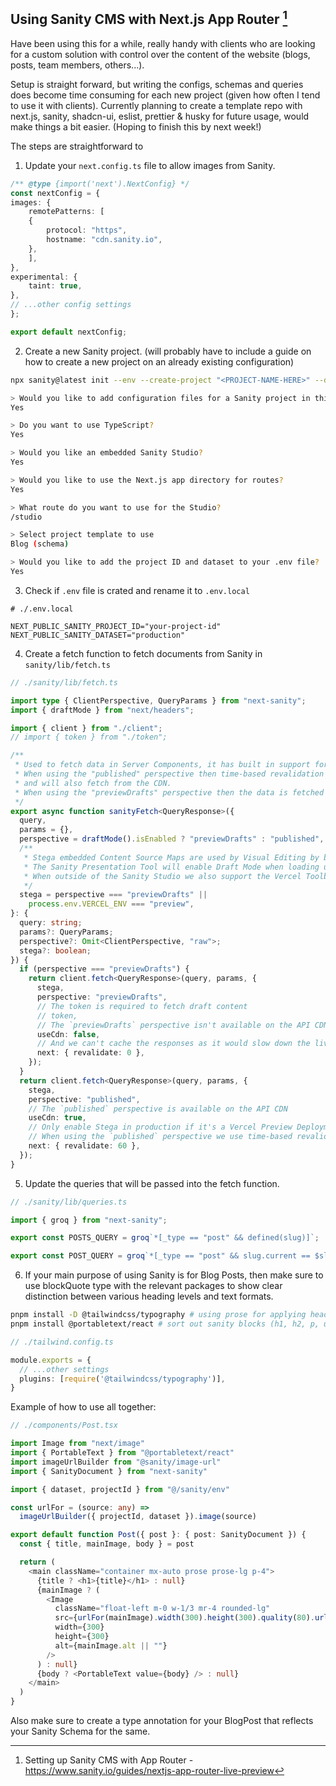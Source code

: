 ## Using Sanity CMS with Next.js App Router [^1]

Have been using this for a while, really handy with clients who are looking for a custom solution with control over the content of the website (blogs, posts, team members, others...). 

Setup is straight forward, but writing the configs, schemas and queries does become time consuming for each new project (given how often I tend to use it with clients). Currently planning to create a template repo with next.js, sanity, shadcn-ui, eslist, prettier & husky for future usage, would make things a bit easier. (Hoping to finish this by next week!)

The steps are straightforward to 

1. Update your `next.config.ts` file to allow images from Sanity.

```ts
/** @type {import('next').NextConfig} */
const nextConfig = {
images: {
    remotePatterns: [
    {
        protocol: "https",
        hostname: "cdn.sanity.io",
    },
    ],
},
experimental: {
    taint: true,
},
// ...other config settings
};

export default nextConfig;
```

2. Create a new Sanity project. (will probably have to include a guide on how to create a new project on an already existing configuration)

```bash
npx sanity@latest init --env --create-project "<PROJECT-NAME-HERE>" --dataset production

> Would you like to add configuration files for a Sanity project in this Next.js folder?
Yes

> Do you want to use TypeScript?
Yes

> Would you like an embedded Sanity Studio?
Yes

> Would you like to use the Next.js app directory for routes? 
Yes

> What route do you want to use for the Studio?
/studio

> Select project template to use 
Blog (schema)

> Would you like to add the project ID and dataset to your .env file?
Yes
```

3. Check if `.env` file is crated and rename it to `.env.local`

```env
# ./.env.local

NEXT_PUBLIC_SANITY_PROJECT_ID="your-project-id"
NEXT_PUBLIC_SANITY_DATASET="production"
```

4. Create a fetch function to fetch documents from Sanity in `sanity/lib/fetch.ts`

```ts
// ./sanity/lib/fetch.ts

import type { ClientPerspective, QueryParams } from "next-sanity";
import { draftMode } from "next/headers";

import { client } from "./client";
// import { token } from "./token";

/**
 * Used to fetch data in Server Components, it has built in support for handling Draft Mode and perspectives.
 * When using the "published" perspective then time-based revalidation is used, set to match the time-to-live on Sanity's API CDN (60 seconds)
 * and will also fetch from the CDN.
 * When using the "previewDrafts" perspective then the data is fetched from the live API and isn't cached, it will also fetch draft content that isn't published yet.
 */
export async function sanityFetch<QueryResponse>({
  query,
  params = {},
  perspective = draftMode().isEnabled ? "previewDrafts" : "published",
  /**
   * Stega embedded Content Source Maps are used by Visual Editing by both the Sanity Presentation Tool and Vercel Visual Editing.
   * The Sanity Presentation Tool will enable Draft Mode when loading up the live preview, and we use it as a signal for when to embed source maps.
   * When outside of the Sanity Studio we also support the Vercel Toolbar Visual Editing feature, which is only enabled in production when it's a Vercel Preview Deployment.
   */
  stega = perspective === "previewDrafts" ||
    process.env.VERCEL_ENV === "preview",
}: {
  query: string;
  params?: QueryParams;
  perspective?: Omit<ClientPerspective, "raw">;
  stega?: boolean;
}) {
  if (perspective === "previewDrafts") {
    return client.fetch<QueryResponse>(query, params, {
      stega,
      perspective: "previewDrafts",
      // The token is required to fetch draft content
      // token,
      // The `previewDrafts` perspective isn't available on the API CDN
      useCdn: false,
      // And we can't cache the responses as it would slow down the live preview experience
      next: { revalidate: 0 },
    });
  }
  return client.fetch<QueryResponse>(query, params, {
    stega,
    perspective: "published",
    // The `published` perspective is available on the API CDN
    useCdn: true,
    // Only enable Stega in production if it's a Vercel Preview Deployment, as the Vercel Toolbar supports Visual Editing
    // When using the `published` perspective we use time-based revalidation to match the time-to-live on Sanity's API CDN (60 seconds)
    next: { revalidate: 60 },
  });
}
```

5. Update the queries that will be passed into the fetch function.

```ts
// ./sanity/lib/queries.ts

import { groq } from "next-sanity";

export const POSTS_QUERY = groq`*[_type == "post" && defined(slug)]`;

export const POST_QUERY = groq`*[_type == "post" && slug.current == $slug][0]`;
```

6. If your main purpose of using Sanity is for Blog Posts, then make sure to use blockQuote type with the relevant packages to show clear distinction between various heading levels and text formats.

```bash
pnpm install -D @tailwindcss/typography # using prose for applying heading and text distincions
pnpm install @portabletext/react # sort out sanity blocks (h1, h2, p, u) to appropriate tags to apply prose class with
```

```ts
// ./tailwind.config.ts

module.exports = {
  // ...other settings
  plugins: [require('@tailwindcss/typography')],
}
```

Example of how to use all together:

```ts
// ./components/Post.tsx

import Image from "next/image"
import { PortableText } from "@portabletext/react"
import imageUrlBuilder from "@sanity/image-url"
import { SanityDocument } from "next-sanity"

import { dataset, projectId } from "@/sanity/env"

const urlFor = (source: any) =>
  imageUrlBuilder({ projectId, dataset }).image(source)

export default function Post({ post }: { post: SanityDocument }) {
  const { title, mainImage, body } = post

  return (
    <main className="container mx-auto prose prose-lg p-4">
      {title ? <h1>{title}</h1> : null}
      {mainImage ? (
        <Image
          className="float-left m-0 w-1/3 mr-4 rounded-lg"
          src={urlFor(mainImage).width(300).height(300).quality(80).url()}
          width={300}
          height={300}
          alt={mainImage.alt || ""}
        />
      ) : null}
      {body ? <PortableText value={body} /> : null}
    </main>
  )
}
```

Also make sure to create a type annotation for your BlogPost that reflects your Sanity Schema for the same.

[^1]: Setting up Sanity CMS with App Router - https://www.sanity.io/guides/nextjs-app-router-live-preview
